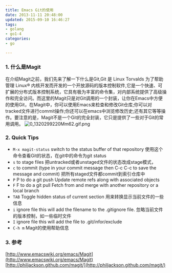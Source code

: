 ```yaml
---
title: Emacs Git的使用
date: 2013-11-11 20:48:00
updated: 2015-09-10 16:46:27
tags: 
- golang
- go1-4
categories: 
- go

---
```

### 1. 什么是Magit

在介绍Magit之前，我们先来了解一下什么是Git,Git 是 Linux Torvalds 为了帮助管理 Linux® 内核开发而开发的一个开放源码的版本控制软件,它是一个快速、可扩展的分布式版本控制系统，它具有极为丰富的命令集，对内部系统提供了高级操作和完全访问。而这里的Magit只是对Git调用的一个封装，让你在Emacs中方便的使用Git，在Magit中，你可以使用Emacs来检查和修改Git仓库;你可以对tracked文件进行commit操作;你还可以在emacs中浏览修改历史;还有其它等等操作。要注意的是，Magit不是一个Git的完全封装，它只是提供了一些对于Git的常用调用。
![0_1320299220Mm62.gif.png][1]
### 2. Quick Tips


<!--more-->


   * `M-x magit-status` switch to the status buffer of that repository 使用这个命令查看Git的状态，在git中的命令为git status
   * `s` to stage files 把untracked或者unstaged文件的状态改成stage模式，
   * `c` to commit (type in your commit message then C-c C-c to save the message and commit)  把所有staged文件都commit到索引仓库中
   * `P` P to do a git push Update remote refs along with associated objects
   * `F` F to do a git pull Fetch from and merge with another repository or a local branch
   * `TAB`  Toggle hidden status of current section 用来转换显示当前文件的一些信息
   * `i` ignore file this will add the filename to the .gitignore file. 忽略当前文件的版本控制，如一些临时文件
   * `I` ignore file this will add the file to .git/infor/exclude
   * `C-h m` Magit的使用帮助信息


### 3. 参考
[http://www.emacswiki.org/emacs/Magit](http://www.emacswiki.org/emacs/Magit)
[http://philjackson.github.com/magit/](http://philjackson.github.com/magit/) 


  [1]: https://imgs.gnux.cn/usr/uploads/2015/08/2593057093.png